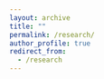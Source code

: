 ```yaml
---
layout: archive
title: ""
permalink: /research/
author_profile: true
redirect_from:
  - /research
---
```


